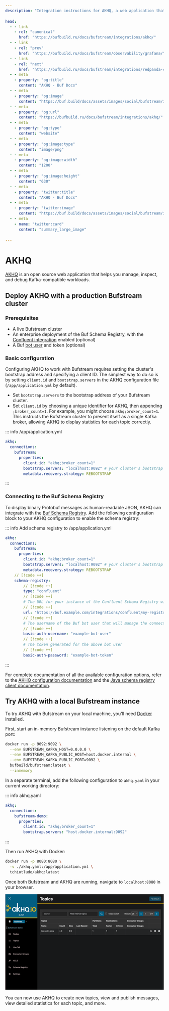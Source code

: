 ```yaml
---
description: "Integration instructions for AKHQ, a web application that helps you manage and debug Kafka-compatible workloads."

head:
  - - link
    - rel: "canonical"
      href: "https://bufbuild.ru/docs/bufstream/integrations/akhq/"
  - - link
    - rel: "prev"
      href: "https://bufbuild.ru/docs/bufstream/observability/grafana/"
  - - link
    - rel: "next"
      href: "https://bufbuild.ru/docs/bufstream/integrations/redpanda-console/"
  - - meta
    - property: "og:title"
      content: "AKHQ - Buf Docs"
  - - meta
    - property: "og:image"
      content: "https://buf.build/docs/assets/images/social/bufstream/integrations/akhq.png"
  - - meta
    - property: "og:url"
      content: "https://bufbuild.ru/docs/bufstream/integrations/akhq/"
  - - meta
    - property: "og:type"
      content: "website"
  - - meta
    - property: "og:image:type"
      content: "image/png"
  - - meta
    - property: "og:image:width"
      content: "1200"
  - - meta
    - property: "og:image:height"
      content: "630"
  - - meta
    - property: "twitter:title"
      content: "AKHQ - Buf Docs"
  - - meta
    - property: "twitter:image"
      content: "https://buf.build/docs/assets/images/social/bufstream/integrations/akhq.png"
  - - meta
    - name: "twitter:card"
      content: "summary_large_image"

---
```


# AKHQ

[AKHQ](https://akhq.io/) is an open source web application that helps you manage, inspect, and debug Kafka-compatible workloads.

## Deploy AKHQ with a production Bufstream cluster

### Prerequisites

- A live Bufstream cluster
- An enterprise deployment of the Buf Schema Registry, with the [Confluent integration](../../../bsr/csr/manage-instances/) enabled (optional)
- A Buf [bot user](../../../bsr/admin/instance/bot-users/) and token (optional)

### Basic configuration

Configuring AKHQ to work with Bufstream requires setting the cluster's bootstrap address and specifying a client ID. The simplest way to do so is by setting `client.id` and `bootstrap.servers` in the AKHQ configuration file (`/app/application.yml` by default).

- Set `bootstrap.servers` to the bootstrap address of your Bufstream cluster.
- Set `client.id` by choosing a unique identifier for AKHQ, then appending `;broker_count=1`. For example, you might choose `akhq;broker_count=1`. This instructs the Bufstream cluster to present itself as a single Kafka broker, allowing AKHQ to display statistics for each topic correctly.

::: info /app/application.yml

```yaml
akhq:
  connections:
    bufstream:
      properties:
        client.id: "akhq;broker_count=1"
        bootstrap.servers: "localhost:9092" # your cluster's bootstrap address
        metadata.recovery.strategy: REBOOTSTRAP
```

:::

### Connecting to the Buf Schema Registry

To display binary Protobuf messages as human-readable JSON, AKHQ can integrate with the [Buf Schema Registry](../../../bsr/). Add the following configuration block to your AKHQ configuration to enable the schema registry:

::: info Add schema registry to /app/application.yml

```yaml
akhq:
  connections:
    bufstream:
      properties:
        client.id: "akhq;broker_count=1"
        bootstrap.servers: "localhost:9092" # your cluster's bootstrap address
        metadata.recovery.strategy: REBOOTSTRAP
    // [!code ++]
    schema-registry:
        // [!code ++]
        type: "confluent"
        // [!code ++]
        # The URL for your instance of the Confluent Schema Registry within the Buf Schema Registry
        // [!code ++]
        url: "https://buf.example.com/integrations/confluent/my-registry"
        // [!code ++]
        # The username of the Buf bot user that will manage the connections for your schema registry
        // [!code ++]
        basic-auth-username: "example-bot-user"
        // [!code ++]
        # The token generated for the above bot user
        // [!code ++]
        basic-auth-password: "example-bot-token"
```

:::

For complete documentation of all the available configuration options, refer to the [AKHQ configuration documentation](https://akhq.io/docs/configuration/brokers.html) and the [Java schema registry client documentation](https://docs.confluent.io/platform/current/schema-registry/sr-client-configs.html).

## Try AKHQ with a local Bufstream instance

To try AKHQ with Bufstream on your local machine, you'll need [Docker](https://docs.docker.com/engine/install/) installed.

First, start an in-memory Bufstream instance listening on the default Kafka port:

```bash
docker run -p 9092:9092 \
  --env BUFSTREAM_KAFKA_HOST=0.0.0.0 \
  --env BUFSTREAM_KAFKA_PUBLIC_HOST=host.docker.internal \
  --env BUFSTREAM_KAFKA_PUBLIC_PORT=9092 \
  bufbuild/bufstream:latest \
  --inmemory
```

In a separate terminal, add the following configuration to `akhq.yaml` in your current working directory:

::: info akhq.yaml

```yaml
akhq:
  connections:
    bufstream-demo:
      properties:
        client.id: "akhq;broker_count=1"
        bootstrap.servers: "host.docker.internal:9092"
```

:::

Then run AKHQ with Docker:

```bash
docker run -p 8080:8080 \
  -v ./akhq.yaml:/app/application.yml \
  tchiotludo/akhq:latest
```

Once both Bufstream and AKHQ are running, navigate to `localhost:8080` in your browser.

![AKHQ home screen](../../../images/bufstream/integrations/akhq-home.png)

You can now use AKHQ to create new topics, view and publish messages, view detailed statistics for each topic, and more.
